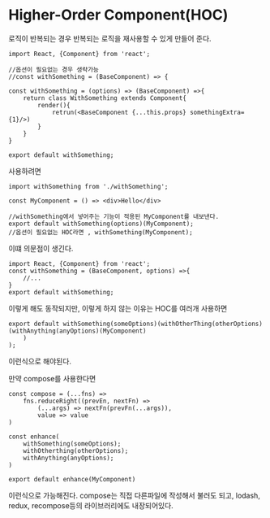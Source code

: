 Higher-Order Component(HOC)
=
로직이 반복되는 경우
반복되는 로직을 재사용할 수 있게 만들어 준다.

```
import React, {Component} from 'react';

//옵션이 필요없는 경우 생략가능
//const withSomething = (BaseComponent) => {

const withSomething = (options) => (BaseComponent) =>{
    return class WithSomething extends Component{
        render(){
            retrun(<BaseComponent {...this.props} somethingExtra={1}/>)
        }
    }
}

export default withSomething;
```

사용하려면
```
import withSomething from './withSomething';

const MyComponent = () => <div>Hello</div>

//withSomething에서 넣어주는 기능이 적용된 MyComponent를 내보낸다.
export default withSomething(options)(MyComponent);
//옵션이 필요없는 HOC라면 , withSomething(MyComponent);

```

이떄 의문점이 생긴다.

```
import React, {Component} from 'react';
const withSomething = (BaseComponent, options) =>{
    //...
}
export default withSomething;
```
이렇게 해도 동작되지만, 이렇게 하지 않는 이유는 HOC를 여러개 사용하면 
```
export default withSomething(someOptions)(withOtherThing(otherOptions)(withAnything(anyOptions)(MyComponent)
    )
);
```
이런식으로 해야된다.

만약 compose를 사용한다면
```
const compose = (...fns) => 
    fns.reduceRight((prevEn, nextFn) =>
        (...args) => nextFn(prevFn(...args)),
        value => value
)

const enhance(
    withSomething(someOptions);
    withOtherthing(otherOptions);
    withAnything(anyOptions);
)

export default enhance(MyComponent)
```
이런식으로 가능해진다.
compose는 직접 다른파일에 작성해서 불러도 되고, lodash, redux, recompose등의 라이브러리에도 내장되어있다.